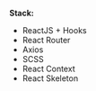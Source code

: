 <b>Stack:</b>

<ul>
<li>ReactJS + Hooks</li>
<li>React Router</li>
<li>Axios</li>
<li>SCSS</li>
<li>React Context</li>
<li>React Skeleton</li>
</ul>
